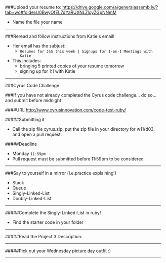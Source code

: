 

###Upload your resume to: https://drive.google.com/a/generalassemb.ly/?tab=wo#folders/0BwyOfEL7dYaRUXNLZloyZGpNNmM
- Name the file your name


---

###Reread and follow instructions from Katie's email!
- Her email has the subjust:
  - `Resumes for JSS this week | Signups for 1-on-1 Meetings with Katie`
- This includes:
  - bringing 5 printed copies of your resume tomorrow
  - signing up for 1:1 with Katie

---

###Cyrus Code Challenge

###If you have not already completed the Cyrus code challenge... do so... and submit before midnight

####URL
http://www.cyrusinnovation.com/code-test-ruby/

#####Submitting it
- Call the zip file cyrus.zip, put the zip file in your directory for w11/d03, and open a pull request.

#####Deadline
- Monday `11:59pm`
- Pull request must be submitted before 11:59pm to be considered

---

###Say to yourself in a mirror (i.e.practice explaining!)
- Stack
- Queue
- Singly-Linked-List
- Doubly-Linked-List

---

#####Complete the Singly-Linked-List in ruby!
- Find the starter code in your folder

---

#####Read the Project 3 Description:

---

#####Pick out your Wednesday picture day outfit :)

---

